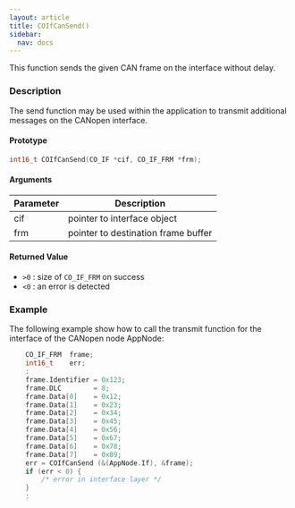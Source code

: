 ```yaml
---
layout: article
title: COIfCanSend()
sidebar:
  nav: docs
---
```


This function sends the given CAN frame on the interface without delay.

<!--more-->

### Description

The send function may be used within the application to transmit additional messages on the CANopen interface.

#### Prototype

```c
int16_t COIfCanSend(CO_IF *cif, CO_IF_FRM *frm);
```

#### Arguments

| Parameter | Description |
| --- | --- |
| cif | pointer to interface object |
| frm | pointer to destination frame buffer |

#### Returned Value

- `>0` : size of `CO_IF_FRM` on success
- `<0` : an error is detected

### Example

The following example show how to call the transmit function for the interface of the CANopen node AppNode:

```c
    CO_IF_FRM  frame;
    int16_t    err;
    :
    frame.Identifier = 0x123;
    frame.DLC        = 8;
    frame.Data[0]    = 0x12;
    frame.Data[1]    = 0x23;
    frame.Data[2]    = 0x34;
    frame.Data[3]    = 0x45;
    frame.Data[4]    = 0x56;
    frame.Data[5]    = 0x67;
    frame.Data[6]    = 0x78;
    frame.Data[7]    = 0x89;
    err = COIfCanSend (&(AppNode.If), &frame);
    if (err < 0) {
        /* error in interface layer */
    }
    :
```
